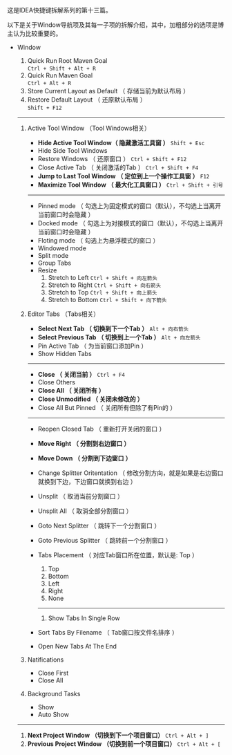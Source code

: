 这是IDEA快捷键拆解系列的第十三篇。

以下是关于Window导航项及其每一子项的拆解介绍，其中，加粗部分的选项是博主认为比较重要的。

* Window  
  1. Quick Run Root Maven Goal   
     `Ctrl + Shift + Alt + R`  
  2. Quick Run Maven Goal   
     `Ctrl + Alt + R`  
  3. Store Current Layout as Default （ 存储当前为默认布局 ）  
  4. Restore Default Layout （ 还原默认布局 ）   
     `Shift + F12`

  ---

  1. Active Tool Window （Tool Windows相关）

     * **Hide Active Tool Window（ 隐藏激活工具窗 ）**
       `Shift + Esc`
     * Hide Side Tool Windows
     * Restore Windows （ 还原窗口 ） 
       `Ctrl + Shift + F12`
     * Close Active Tab （ 关闭激活的Tab ）
       `Ctrl + Shift + F4`
     * **Jump to Last Tool Window （ 定位到上一个操作工具窗 ）**
       `F12`
     * **Maximize Tool Window （ 最大化工具窗口 ）**
       `Ctrl + Shift + 引号`

     ---

     * Pinned mode （ 勾选上为固定模式的窗口（默认），不勾选上当离开当前窗口时会隐藏 ）
     * Docked mode （ 勾选上为对接模式的窗口（默认），不勾选上当离开当前窗口时会隐藏 ）
     * Floting mode （ 勾选上为悬浮模式的窗口 ）
     * Windowed mode
     * Split mode
     * Group Tabs
     * Resize
       1. Stretch to Left 
          `Ctrl + Shift + 向左箭头`
       2. Stretch to Right 
          `Ctrl + Shift + 向右箭头`
       3. Stretch to Top 
          `Ctrl + Shift + 向上箭头`
       4. Stretch to Bottom 
          `Ctrl + Shift + 向下箭头`

  2. Editor Tabs （Tabs相关）

     * **Select Next Tab （ 切换到下一个Tab ）**
       `Alt + 向右箭头`
     * **Select Previous Tab （ 切换到上一个Tab ）**
       `Alt + 向左箭头`
     * Pin Active Tab （ 为当前窗口添加Pin ）
     * Show Hidden Tabs

     ---

     * **Close （ 关闭当前 ）**
       `Ctrl + F4`
     * Close Others
     * **Close All （ 关闭所有 ）**
     * **Close Unmodified （ 关闭未修改的 ）**
     * Close All But Pinned （ 关闭所有但除了有Pin的 ）

     ---

     * Reopen Closed Tab （ 重新打开关闭的窗口 ）
     * **Move Right （ 分割到右边窗口 ）**
     * **Move Down （ 分割到下边窗口 ）**
     * Change Splitter Oritentation （ 修改分割方向，就是如果是右边窗口就换到下边，下边窗口就换到右边 ）
     * Unsplit （ 取消当前分割窗口 ）
     * Unsplit All （ 取消全部分割窗口 ）
     * Goto Next Splitter （ 跳转下一个分割窗口 ）
     * Goto Previous Splitter （ 跳转前一个分割窗口 ）
     * Tabs Placement （ 对应Tab窗口所在位置，默认是: Top ）  
       1. Top  
       2. Bottom  
       3. Left  
       4. Right  
       5. None

       ---

       1. Show Tabs In Single Row

     * Sort Tabs By Filename （ Tab窗口按文件名排序 ）
     * Open New Tabs At The End

  3. Natifications
     * Close First
     * Close All
  4. Background Tasks
     * Show
     * Auto Show

  ---

  1. **Next Project Window （切换到下一个项目窗口）**
     `Ctrl + Alt + ]`
  2. **Previous Project Window （切换到前一个项目窗口）**
     `Ctrl + Alt + [`



